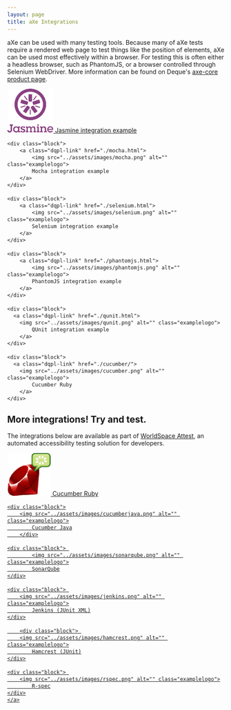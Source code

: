 ```yaml
---
layout: page
title: aXe Integrations
---
```


aXe can be used with many testing tools. Because many of aXe tests require a rendered web page to test things like the position of elements, aXe can be used most effectively within a browser. For testing this is often either a headless browser, such as PhantomJS, or a browser controlled through Selenium WebDriver. More information can be found on Deque's <a class="dqpl-link" href="https://www.deque.com/products/axe-core/">axe-core product page</a>.

<div class="allblocks">
	<div class="block">
		<a class="dqpl-link" href="./jasmine.html">
			<img src="../assets/images/jasmine.png" alt="" class="examplelogo">
	    Jasmine integration example
	  </a>
	</div>

	<div class="block">
		<a class="dqpl-link" href="./mocha.html">
			<img src="../assets/images/mocha.png" alt="" class="examplelogo">
			Mocha integration example
		</a>
	</div>

	<div class="block">
		<a class="dqpl-link" href="./selenium.html">
			<img src="../assets/images/selenium.png" alt="" class="examplelogo">
			Selenium integration example
		</a>
	</div>

	<div class="block">
		<a class="dqpl-link" href="./phantomjs.html">
			<img src="../assets/images/phantomjs.png" alt="" class="examplelogo">
			PhantomJS integration example
		</a>
	</div>

	<div class="block">
	  <a class="dqpl-link" href="./qunit.html">
	  	<img src="../assets/images/qunit.png" alt="" class="examplelogo">
			QUnit integration example
		</a>
	</div>
	
	<div class="block">
	  <a class="dqpl-link" href="./cucumber/">
	  	<img src="../assets/images/cucumber.png" alt="" class="examplelogo">
			Cucumber Ruby
		</a>
	</div>
</div>

## More integrations! Try and test.

The integrations below are available as part of <a href="https://www.deque.com/products/worldspace-attest/">WorldSpace Attest</a>, an automated accessibility testing solution for developers.

<div class="allblocks">
	<a class="dqpl-link" href="https://www.deque.com/products/worldspace-attest/" target="_blank">
		<div class="block">
	  	<img src="../assets/images/cucumberruby.png" alt="" class="examplelogo">
			Cucumber Ruby
		</div>

	<div class="block">
  		<img src="../assets/images/cucumberjava.png" alt="" class="examplelogo">
			Cucumber Java
		</div>

	<div class="block">	
		 	<img src="../assets/images/sonarqube.png" alt="" class="examplelogo">
			SonarQube
	</div>

	<div class="block">	
	  	<img src="../assets/images/jenkins.png" alt="" class="examplelogo">
			Jenkins (JUnit XML)
	</div>

		<div class="block">	
	  	<img src="../assets/images/hamcrest.png" alt="" class="examplelogo">
			Hamcrest (JUnit)
	</div>

	<div class="block">	
	  	<img src="../assets/images/rspec.png" alt="" class="examplelogo">
			R-spec
	</div>
	</a>
</div>
